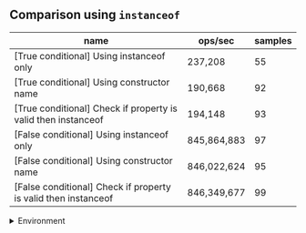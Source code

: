 ## Comparison using `instanceof`

|name|ops/sec|samples|
|-|-|-|
|[True conditional] Using instanceof only|237,208|55|
|[True conditional] Using constructor name|190,668|92|
|[True conditional] Check if property is valid then instanceof |194,148|93|
|[False conditional] Using instanceof only|845,864,883|97|
|[False conditional] Using constructor name|846,022,624|95|
|[False conditional] Check if property is valid then instanceof |846,349,677|99|


<details>
<summary>Environment</summary>

* __Machine:__ linux x64 | 4 vCPUs | 15.6GB Mem
* __Run:__ Sun Mar 10 2024 15:40:51 GMT+0000 (Coordinated Universal Time)
</details>

<!--
{"environment":{"platform":"linux","arch":"x64","cpus":4,"totalMemory":15.606491088867188},"benchmarks":[{"name":"[True conditional] Using instanceof only","opsSec":237208.41353941304,"samples":3},{"name":"[True conditional] Using constructor name","opsSec":190667.91652097728,"samples":3},{"name":"[True conditional] Check if property is valid then instanceof ","opsSec":194147.82501762707,"samples":3},{"name":"[False conditional] Using instanceof only","opsSec":845864883.1897147,"samples":7},{"name":"[False conditional] Using constructor name","opsSec":846022623.8702893,"samples":6},{"name":"[False conditional] Check if property is valid then instanceof ","opsSec":846349676.7456006,"samples":6}]}-->
